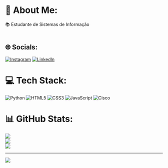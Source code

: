 # 💫 About Me:
📚 Estudante de Sistemas de Informação<br><br>


## 🌐 Socials:
[![Instagram](https://img.shields.io/badge/Instagram-%23E4405F.svg?logo=Instagram&logoColor=white)](https://instagram.com/mateusgteixeira) [![LinkedIn](https://img.shields.io/badge/LinkedIn-%230077B5.svg?logo=linkedin&logoColor=white)](https://linkedin.com/in/mateusteixeiradev) 

# 💻 Tech Stack:
![Python](https://img.shields.io/badge/python-3670A0?style=for-the-badge&logo=python&logoColor=ffdd54) ![HTML5](https://img.shields.io/badge/html5-%23E34F26.svg?style=for-the-badge&logo=html5&logoColor=white) ![CSS3](https://img.shields.io/badge/css3-%231572B6.svg?style=for-the-badge&logo=css3&logoColor=white) ![JavaScript](https://img.shields.io/badge/javascript-%23323330.svg?style=for-the-badge&logo=javascript&logoColor=%23F7DF1E) ![Cisco](https://img.shields.io/badge/cisco-%23049fd9.svg?style=for-the-badge&logo=cisco&logoColor=black)
# 📊 GitHub Stats:
![](https://github-readme-stats.vercel.app/api?username=MateusGT11&theme=buefy&hide_border=false&include_all_commits=false&count_private=false)<br/>
![](https://github-readme-streak-stats.herokuapp.com/?user=MateusGT11&theme=buefy&hide_border=false)<br/>
![](https://github-readme-stats.vercel.app/api/top-langs/?username=MateusGT11&theme=buefy&hide_border=false&include_all_commits=false&count_private=false&layout=compact)

---
[![](https://visitcount.itsvg.in/api?id=MateusGT11&icon=2&color=6)](https://visitcount.itsvg.in)

<!-- Proudly created with GPRM ( https://gprm.itsvg.in ) -->